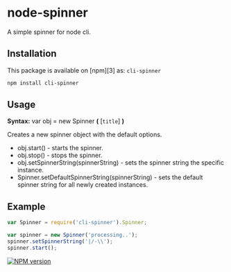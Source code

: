 # node-spinner

A simple spinner for node cli.

## Installation

This package is available on [npm][3] as: `cli-spinner`

``` sh
npm install cli-spinner
```

## Usage

**Syntax:** var obj = new Spinner **(** [`title`] **)** 

Creates a new spinner object with the default options.

* obj.start() - starts the spinner.
* obj.stop() - stops the spinner.
* obj.setSpinnerString(spinnerString) - sets the spinner string the specific instance.
* Spinner.setDefaultSpinnerString(spinnerString) - sets the default spinner string for all newly created instances.

## Example

```js
var Spinner = require('cli-spinner').Spinner;

var spinner = new Spinner('processing..');
spinner.setSpinnerString('|/-\\');
spinner.start();
```

[![NPM version](https://badge.fury.io/js/cli-spinner.png)](http://badge.fury.io/js/cli-spinner)
